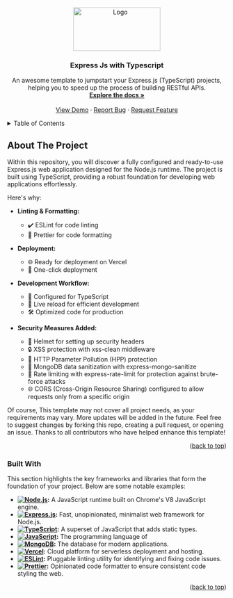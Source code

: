 <a name="readme-top"></a>

<br />
<div align="center">
  <a href="https://github.com/othneildrew/Best-README-Template">
    <img src="https://repository-images.githubusercontent.com/162537377/9c807700-9828-11ea-8a3b-47411956130e" alt="Logo" width="200" height="100">
  </a>

  <h3 align="center">Express Js with Typescript</h3>

  <p align="center">
    An awesome template to jumpstart your Express.js (TypeScript) projects, helping you to speed up the process of building RESTful APIs.
    <br />
    <a href="https://github.com/BoBsRepository/create-express-ts-template"><strong>Explore the docs »</strong></a>
    <br />
    <br />
    <a href="https://create-expresss-ts.vercel.app">View Demo</a>
    ·
    <a href="https://github.com/BoBsRepository/create-express-ts-template/issues">Report Bug</a>
    ·
    <a href="https://github.com/BoBsRepository/create-express-ts-template/issues">Request Feature</a>
  </p>
</div>



<details>
  <summary>Table of Contents</summary>
  <ol>
    <li>
      <a href="#about-the-project">About The Project</a>
      <ul>
        <li><a href="#built-with">Built With</a></li>
      </ul>
    </li>
    <li>
      <a href="#getting-started">Getting Started</a>
      <ul>
        <li><a href="#prerequisites">Prerequisites</a></li>
        <li><a href="#installation">Installation</a></li>
      </ul>
    </li>
    <li><a href="#usage">Usage</a></li>
    <li><a href="#roadmap">Roadmap</a></li>
    <li><a href="#contributing">Contributing</a></li>
    <li><a href="#license">License</a></li>
    <li><a href="#contact">Contact</a></li>
    <li><a href="#acknowledgments">Acknowledgments</a></li>
  </ol>
</details>


## About The Project


Within this repository, you will discover a fully configured and ready-to-use Express.js web application designed for the Node.js runtime. The project is built using TypeScript, providing a robust foundation for developing web applications effortlessly.

Here's why:
- **Linting & Formatting:**
  - ✔️ ESLint for code linting
  - 🎨 Prettier for code formatting

- **Deployment:**
  - 🌐 Ready for deployment on Vercel
  - 🚀 One-click deployment

- **Development Workflow:**
  - 🔧 Configured for TypeScript
  - 🔄 Live reload for efficient development
  - 🛠 Optimized code for production

- **Security Measures Added:**
  - 🔐 Helmet for setting up security headers
  - 🔒 XSS protection with xss-clean middleware
  - 🚧 HTTP Parameter Pollution (HPP) protection
  - 🧼 MongoDB data sanitization with express-mongo-sanitize
  - 🚦 Rate limiting with express-rate-limit for protection against brute-force attacks
  - 🌐 CORS (Cross-Origin Resource Sharing) configured to allow requests only from a specific origin  

Of course, This template may not cover all project needs, as your requirements may vary. More updates will be added in the future. Feel free to suggest changes by forking this repo, creating a pull request, or opening an issue. Thanks to all contributors who have helped enhance this template!

<p align="right">(<a href="#readme-top">back to top</a>)</p>

### Built With

This section highlights the key frameworks and libraries that form the foundation of your project. Below are some notable examples:


- **[![Node.js](https://img.shields.io/badge/Node.js-43853D?style=for-the-badge&logo=node.js&logoColor=white)](https://nodejs.org/):** A JavaScript runtime built on Chrome's V8 JavaScript engine.
- **[![Express.js](https://img.shields.io/badge/Express.js-404D59?style=for-the-badge)](https://expressjs.com/):** Fast, unopinionated, minimalist web framework for Node.js.
- **[![TypeScript](https://shields.io/badge/TypeScript-3178C6?logo=TypeScript&logoColor=FFF&style=flat-square)](https://www.typescriptlang.org/):** A superset of JavaScript that adds static types.
- **[![JavaScript](https://img.shields.io/badge/JavaScript-323330?style=for-the-badge&logo=javascript&logoColor=F7DF1E)](https://developer.mozilla.org/en-US/docs/Web/JavaScript):** The programming language of 
- **[![MongoDB](https://img.shields.io/badge/MongoDB-4EA94B?style=for-the-badge&logo=mongodb&logoColor=white)](https://www.mongodb.com/):** The database for modern applications.
- **[![Vercel](https://img.shields.io/badge/Vercel-000000?style=for-the-badge&logo=vercel&logoColor=white)](https://vercel.com/):** Cloud platform for serverless deployment and hosting.
- **[![ESLint](https://img.shields.io/badge/ESLint-4B32C3?style=for-the-badge&logo=eslint&logoColor=white)](https://eslint.org/):** Pluggable linting utility for identifying and fixing code issues.
- **[![Prettier](https://img.shields.io/badge/Prettier-F7B93E?style=for-the-badge&logo=prettier&logoColor=white)](https://prettier.io/):** Opinionated code formatter to ensure consistent code styling the web.



<p align="right">(<a href="#readme-top">back to top</a>)</p>







